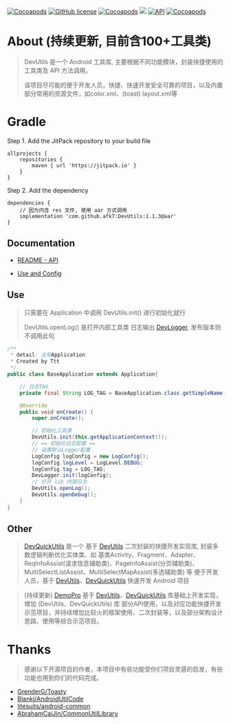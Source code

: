 
[![Cocoapods](https://img.shields.io/badge/GitHub-afkT-blue.svg)](https://github.com/afkT)
[![GitHub license](https://img.shields.io/github/license/afkT/DevUtils.svg)](https://github.com/afkT/DevUtils/blob/master/LICENSE)
[![Cocoapods](https://img.shields.io/badge/DevUtils-1.1.3-brightgreen.svg)](https://github.com/afkT/DevUtils)
[![](https://jitpack.io/v/afkT/DevUtils.svg)](https://jitpack.io/#afkT/DevUtils)
[![API](https://img.shields.io/badge/API-14%2B-brightgreen.svg?style=flat)](https://android-arsenal.com/api?level=14)
[![Cocoapods](https://img.shields.io/badge/utils-100+-ff69b4.svg)](https://github.com/afkT/DevUtils/blob/master/DevLibUtils/README.md)

# About (持续更新, 目前含100+工具类)

> DevUtils 是一个 Android 工具库, 主要根据不同功能模块，封装快捷使用的工具类及 API 方法调用。
> <p>该项目尽可能的便于开发人员，快捷、快速开发安全可靠的项目，以及内置部分常用的资源文件，如color.xml、(toast) layout.xml等

# Gradle

Step 1. Add the JitPack repository to your build file
```
allprojects {
	repositories {
		maven { url 'https://jitpack.io' }
	}
}
```

Step 2. Add the dependency
```
dependencies {
	// 因为内含 res 文件, 使用 aar 方式调用
	implementation 'com.github.afkT:DevUtils:1.1.3@aar'
}
```

## Documentation

- [README - API](https://github.com/afkT/DevUtils/blob/master/DevLibUtils/README.md)

- [Use and Config](https://github.com/afkT/DevUtils/blob/master/DevLibUtils/USE_CONFIG.md)


## Use

> 只需要在 Application 中调用 DevUtils.init() 进行初始化就行 <p>
> DevUtils.openLog() 是打开内部工具类 日志输出 [DevLogger](https://github.com/afkT/DevUtils/blob/master/DevLibUtils/src/main/java/dev/utils/app/logger/DevLogger.java), 发布版本则不调用此句

```java
/**
 * detail: 全局Application
 * Created by Ttt
 */
public class BaseApplication extends Application{

    // 日志TAG
    private final String LOG_TAG = BaseApplication.class.getSimpleName();

    @Override
    public void onCreate() {
        super.onCreate();

        // 初始化工具类
        DevUtils.init(this.getApplicationContext());
        // == 初始化日志配置 ==
        // 设置默认Logger配置
        LogConfig logConfig = new LogConfig();
        logConfig.logLevel = LogLevel.DEBUG;
        logConfig.tag = LOG_TAG;
        DevLogger.init(logConfig);
        // 打开 lib 内部日志
        DevUtils.openLog();
        DevUtils.openDebug();
    }
}
```

## Other

> [DevQuickUtils](https://github.com/afkT/DevQuickUtils) 是一个 基于 [DevUtils](https://github.com/afkT/DevUtils) 二次封装的快捷开发实现库, 封装多数逻辑判断优化实体类、如 基类Activity、Fragment、Adapter、ReqInfoAssist(请求信息辅助类)、PageInfoAssist(分页辅助类)、MultiSelectListAssist、MultiSelectMapAssist(多选辅助类) 等 便于开发人员，基于 [DevUtils](https://github.com/afkT/DevUtils)、[DevQuickUtils](https://github.com/afkT/DevQuickUtils) 快速开发 Android 项目

> (持续更新) [DemoPro](https://github.com/afkT/DemoPro) 基于 [DevUtils](https://github.com/afkT/DevUtils)、[DevQuickUtils](https://github.com/afkT/DevQuickUtils) 库基础上开发实现，增加 (DevUtils、DevQuickUtils) 库 部分API使用，以及对应功能快捷开发示范项目，并持续增加比较火的框架使用、二次封装等，以及部分架构设计思路、使用等综合示范项目。

# Thanks

> 感谢以下开源项目的作者，本项目中有些功能受你们项目灵感的启发，有些功能也用到你们的代码完成。

- [GrenderG/Toasty](https://github.com/GrenderG/Toasty)
- [Blankj/AndroidUtilCode](https://github.com/Blankj/AndroidUtilCode)
- [litesuits/android-common](https://github.com/litesuits/android-common)
- [AbrahamCaiJin/CommonUtilLibrary](https://github.com/AbrahamCaiJin/CommonUtilLibrary)
